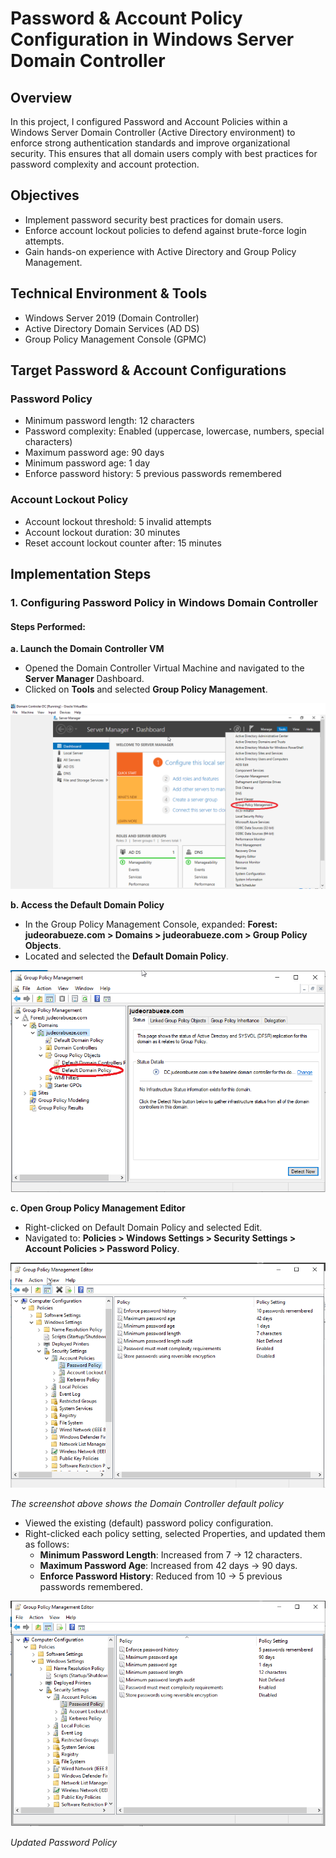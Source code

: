 # Password & Account Policy Configuration in Windows Server Domain Controller

## Overview

In this project, I configured Password and Account Policies within a Windows Server Domain Controller (Active Directory environment) to enforce strong authentication standards and improve organizational security. This ensures that all domain users comply with best practices for password complexity and account protection.

## Objectives
- Implement password security best practices for domain users.
- Enforce account lockout policies to defend against brute-force login attempts.
- Gain hands-on experience with Active Directory and Group Policy Management.

## Technical Environment & Tools
- Windows Server 2019 (Domain Controller)
- Active Directory Domain Services (AD DS)
- Group Policy Management Console (GPMC)

## Target Password & Account Configurations

### Password Policy
- Minimum password length: 12 characters
- Password complexity: Enabled (uppercase, lowercase, numbers, special characters)
- Maximum password age: 90 days
- Minimum password age: 1 day
- Enforce password history: 5 previous passwords remembered

### Account Lockout Policy
- Account lockout threshold: 5 invalid attempts
- Account lockout duration: 30 minutes
- Reset account lockout counter after: 15 minutes

## Implementation Steps

### 1. Configuring Password Policy in Windows Domain Controller
#### Steps Performed:

<b>a. Launch the Domain Controller VM</b>
- Opened the Domain Controller Virtual Machine and navigated to the <b>Server Manager</b> Dashboard.
- Clicked on <b>Tools</b> and selected <b>Group Policy Management</b>.

![Group Policy Management](https://github.com/Judeorabueze/Password-Account-Policy-Configuration-in-Windows-Server-Domain-Controller/blob/main/Group%20policy%20management.PNG)

<b>b. Access the Default Domain Policy</b>
- In the Group Policy Management Console, expanded:
<b>Forest: judeorabueze.com > Domains > judeorabueze.com > Group Policy Objects</b>.
- Located and selected the <b>Default Domain Policy</b>.

![Default Policy](https://github.com/Judeorabueze/Password-Account-Policy-Configuration-in-Windows-Server-Domain-Controller/blob/main/Default%20Domain%20Policy.PNG)

<b>c. Open Group Policy Management Editor</b>
- Right-clicked on Default Domain Policy and selected Edit.
- Navigated to:
<b>Policies > Windows Settings > Security Settings > Account Policies > Password Policy</b>.

![Default password policy](https://github.com/Judeorabueze/Password-Account-Policy-Configuration-in-Windows-Server-Domain-Controller/blob/main/Pix%203%20password%20policy.PNG)

*The screenshot above shows the Domain Controller default policy*

- Viewed the existing (default) password policy configuration.
- Right-clicked each policy setting, selected Properties, and updated them as follows:
  - <b>Minimum Password Length</b>: Increased from 7 → 12 characters.
  - <b>Maximum Password Age</b>: Increased from 42 days → 90 days.
  - <b>Enforce Password History</b>: Reduced from 10 → 5 previous passwords remembered.

![updated password policy](https://github.com/Judeorabueze/Password-Account-Policy-Configuration-in-Windows-Server-Domain-Controller/blob/main/pic%204%20password%20policy%20updated.PNG)

*Updated Password Policy*






